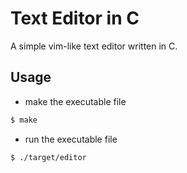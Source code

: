 # Text Editor in C

A simple vim-like text editor written in C.

## Usage

- make the executable file

```bash
$ make
```

- run the executable file

```bash
$ ./target/editor
```
